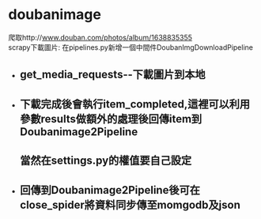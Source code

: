 # doubanimage
爬取http://www.douban.com/photos/album/1638835355
<br/>
scrapy下載圖片:
在pipelines.py新增一個中間件DoubanImgDownloadPipeline
<ul>
  <li>
    <h2>get_media_requests--下載圖片到本地</h2>
  </li>
  <li>
    <h2>下載完成後會執行item_completed,這裡可以利用參數results做額外的處理後回傳item到Doubanimage2Pipeline</h2>
    <h2>當然在settings.py的權值要自己設定</h2>
  </li>
  <li>
    <h2>回傳到Doubanimage2Pipeline後可在close_spider將資料同步傳至momgodb及json</h2>
  </li>
</ul>
  
 
